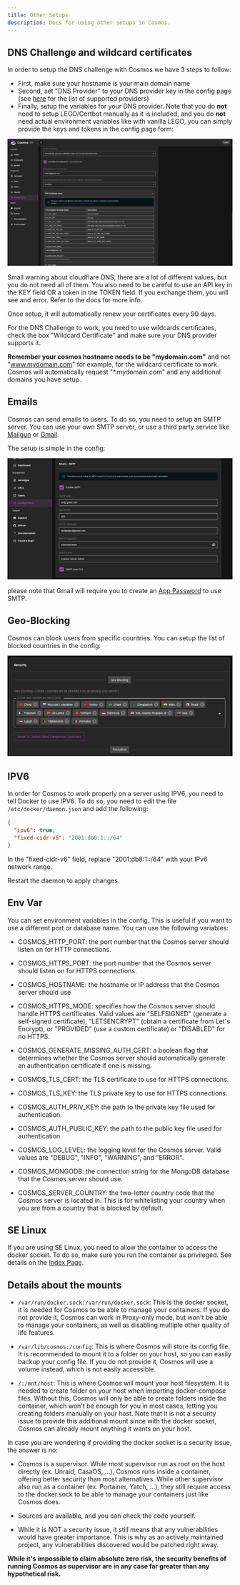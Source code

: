 ```yaml
---
title: Other Setups
description: Docs for using other setups in Cosmos.
---
```


## DNS Challenge and wildcard certificates

In order to setup the DNS challenge with Cosmos we have 3 steps to follow:

 - First, make sure your hostname is your main domain name
 - Second, set "DNS Provider" to your DNS provider key in the config page (see [here](https://go-acme.github.io/lego/dns/) for the list of supported providers)
 - Finally, setup the variables for your DNS provider. Note that you do **not** need to setup LEGO/Certbot manually as it is included, and you do **not** need actual environment variables like with vanilla LEGO, you can simply provide the keys and tokens in the config page form:

![DNS](../../../assets/dns.png)

Small warning about cloudflare DNS, there are a lot of different values, but you do not need all of them. You also need to be careful to use an API key in the KEY field OR a token in the TOKEN field. If you exchange them, you will see and error. Refer to the docs for more info.

Once setup, it will automatically renew your certificates every 90 days.

For  the DNS Challenge to work, you need to use wildcards certificates, check the box "Wildcard Certificate" and make sure your DNS provider supports it.

**Remember your cosmos hostname needs to be "mydomain.com"** and not "www.mydomain.com" for example, for the wildcard certificate to work. Cosmos will automatically request "*.mydomain.com" and any additional domains you have setup.

## Emails

Cosmos can send emails to users. To do so, you need to setup an SMTP server. You can use your own SMTP server, or use a third party service like [Mailgun](https://www.mailgun.com/) or [Gmail](https://www.google.com/gmail/).

The setup is simple in the config:

![Email](../../../assets/email.png)

please note that Gmail will require you to create an [App Password](https://support.google.com/accounts/answer/185833?hl=en) to use SMTP.

## Geo-Blocking

Cosmos can block users from specific countries. You can setup the list of blocked countries in the config:

![Geo](../../../assets/countries.PNG)

## IPV6

In order for Cosmos to work properly on a server using IPV6, you need to tell Docker to use IPV6. To do so, you need to edit the file `/etc/docker/daemon.json` and add the following:

```json
{
  "ipv6": true,
  "fixed-cidr-v6": "2001:db8:1::/64"
}
```

In the "fixed-cidr-v6" field, replace "2001:db8:1::/64" with your IPv6 network range.

Restart the daemon to apply changes.

## Env Var

You can set environment variables in the config. This is useful if you want to use a different port or database name. You can use the following variables:

* COSMOS_HTTP_PORT: the port number that the Cosmos server should listen on for HTTP connections.

* COSMOS_HTTPS_PORT: the port number that the Cosmos server should listen on for HTTPS connections. 

* COSMOS_HOSTNAME: the hostname or IP address that the Cosmos server should use

* COSMOS_HTTPS_MODE: specifies how the Cosmos server should handle HTTPS certificates. Valid values are "SELFSIGNED" (generate a self-signed certificate), "LETSENCRYPT" (obtain a certificate from Let's Encrypt), or "PROVIDED" (use a custom certificate) or "DISABLED" for no HTTPS.

* COSMOS_GENERATE_MISSING_AUTH_CERT: a boolean flag that determines whether the Cosmos server should automatically generate an authentication certificate if one is missing.

* COSMOS_TLS_CERT: the TLS certificate to use for HTTPS connections.

* COSMOS_TLS_KEY: the TLS private key to use for HTTPS connections.

* COSMOS_AUTH_PRIV_KEY: the path to the private key file used for authentication.

* COSMOS_AUTH_PUBLIC_KEY: the path to the public key file used for authentication.

* COSMOS_LOG_LEVEL: the logging level for the Cosmos server. Valid values are "DEBUG", "INFO", "WARNING", and "ERROR".

* COSMOS_MONGODB: the connection string for the MongoDB database that the Cosmos server should use.

* COSMOS_SERVER_COUNTRY: the two-letter country code that the Cosmos server is located in. This is for whitelisting your country when you are from a country that is blocked by default.

## SE Linux

If you are using SE Linux, you need to allow the container to access the docker socket. To do so, make sure you run the container as privileged. See details on the [Index Page](../../guides/setup/#step-1-docker/).

## Details about the mounts

* `/var/run/docker.sock:/var/run/docker.sock`: This is the docker socket, it is needed for Cosmos to be able to manage your containers. If you do not provide it, Cosmos can work in Proxy-only  mode, but won't be able to manage your containers, as well as disabling multiple other quality of life features.

* `/var/lib/cosmos:/config`: This is where Cosmos will store its config file. It is recommended to mount it to a folder on your host, so you can easily backup your config file. If you do not provide it, Cosmos will use a volume instead, which is not easily accessible.

* `/:/mnt/host`: This is where Cosmos will mount your host filesystem. It is needed to create folder on your host when importing docker-compose files. Without this, Cosmos will only be able to create folders inside the container, which won't be enough for you in most cases, letting you creating folders manually on your host. Note that it is not a security issue to provide this additional mount since with the docker socket, Cosmos can already mount anything it wants on your host.

In case you are wondering if providing the docker socket is a security issue, the answer is no: 

* Cosmos is a supervisor. While most supervisor run as root on the host directly (ex. Unraid, CasaOS, ...), Cosmos runs inside a container, offering better security than most alternatives. While other supervisor also run as a container (ex. Portainer, Yatch, ...), they still require access to the docker.sock to be able to manage your containers just like Cosmos does.

* Sources are available, and you can check the code yourself.

* While it is NOT a security issue, it still means that any vulnerabilities would have greater importance. This is why as an actively maintained project, any vulnerabilities discovered would be patched right away.

**While it's impossible to claim absolute zero risk, the security benefits of running Cosmos as supervisor are in any case far greater than any hypothetical risk.**
